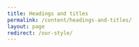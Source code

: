 ```yaml
---
title: Headings and titles
permalink: /content/headings-and-titles/
layout: page
redirect: /our-style/
---
```

